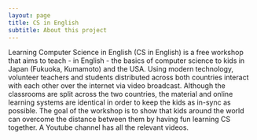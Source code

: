 ```yaml
---
layout: page
title: CS in English
subtitle: About this project
---
```


Learning Computer Science in English (CS in English) is a free
workshop that aims to teach - in English - the basics of computer
science to kids in Japan (Fukuoka, Kumamoto) and the USA. Using modern
technology, volunteer teachers and students distributed across both
countries interact with each other over the internet via video
broadcast. Although the classrooms are split across the two countries,
the material and online learning systems are identical in order to
keep the kids as in-sync as possible. The goal of the workshop is to
show that kids around the world can overcome the distance between them
by having fun learning CS together.  A Youtube channel has all the
relevant videos.